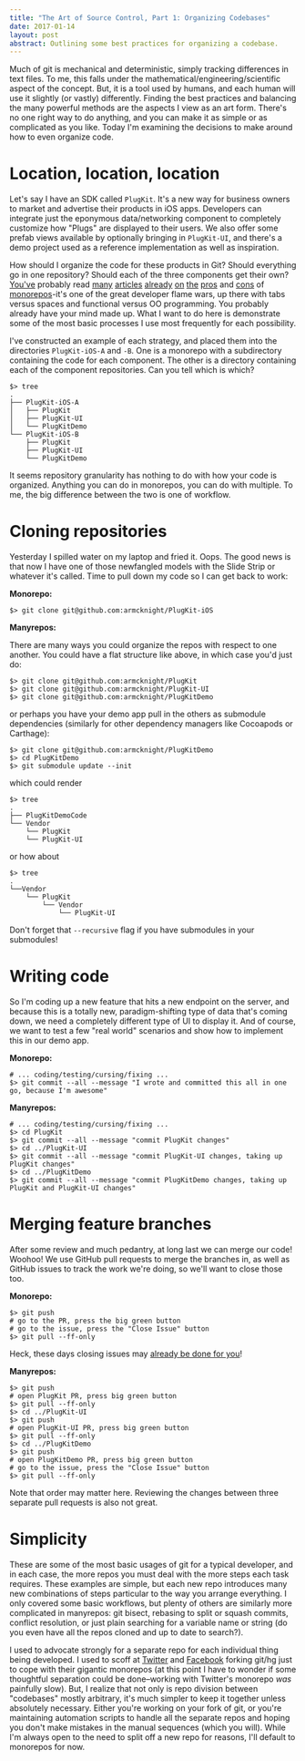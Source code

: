 ```yaml
---
title: "The Art of Source Control, Part 1: Organizing Codebases"
date: 2017-01-14
layout: post
abstract: Outlining some best practices for organizing a codebase.
---
```


Much of git is mechanical and deterministic, simply tracking differences in text files. To me, this falls under the mathematical/engineering/scientific aspect of the concept. But, it is a tool used by humans, and each human will use it slightly (or vastly) differently. Finding the best practices and balancing the many powerful methods are the aspects I view as an art form. There's no one right way to do anything, and you can make it as simple or as complicated as you like. Today I'm examining the decisions to make around how to even organize code.

# Location, location, location
Let's say I have an SDK called `PlugKit`. It's a new way for business owners to market and advertise their products in iOS apps. Developers can integrate just the eponymous data/networking component to completely customize how "Plugs" are displayed to their users. We also offer some prefab views available by optionally bringing in `PlugKit-UI`, and there's a demo project used as a reference implementation as well as inspiration.

How should I organize the code for these products in Git? Should everything go in one repository? Should each of the three components get their own? [You've](http://gregoryszorc.com/blog/2014/09/09/on-monolithic-repositories/) probably read [many](http://cacm.acm.org/magazines/2016/7/204032-why-google-stores-billions-of-lines-of-code-in-a-single-repository/fulltext) [articles](https://www.bitkeeper.org/BK_Nested_White_Paper.pdf) [already](https://developer.atlassian.com/blog/2015/10/monorepos-in-git/) [on](http://lists.llvm.org/pipermail/llvm-dev/2016-July/102602.html) [the](https://medium.com/@pejvan/monorepos-85e608d43b57#.tupnuwxqu) [pros](http://blog.shippable.com/our-journey-to-microservices-and-a-mono-repository) and [cons](https://www.thoughtworks.com/insights/blog/architecting-continuous-delivery) of [monorepos](http://danluu.com/monorepo/)-it's one of the great developer flame wars, up there with tabs versus spaces and functional versus OO programming. You probably already have your mind made up. What I want to do here is demonstrate some of the most basic processes I use most frequently for each possibility.

I've constructed an example of each strategy, and placed them into the directories `PlugKit-iOS-A` and `-B`. One is a monorepo with a subdirectory containing the code for each component. The other is a directory containing each of the component repositories. Can you tell which is which?

	$> tree
	.
	├── PlugKit-iOS-A
	│   ├── PlugKit
	│   ├── PlugKit-UI
	│   └── PlugKitDemo
	└── PlugKit-iOS-B
	    ├── PlugKit
	    ├── PlugKit-UI
	    └── PlugKitDemo

It seems repository granularity has nothing to do with how your code is organized. Anything you can do in monorepos, you can do with multiple. To me, the big difference between the two is one of workflow.

# Cloning repositories
Yesterday I spilled water on my laptop and fried it. Oops. The good news is that now I have one of those newfangled models with the Slide Strip or whatever it's called. Time to pull down my code so I can get back to work:

**Monorepo:**

	$> git clone git@github.com:armcknight/PlugKit-iOS

**Manyrepos:**

There are many ways you could organize the repos with respect to one another. You could have a flat structure like above, in which case you'd just do:

	$> git clone git@github.com:armcknight/PlugKit
	$> git clone git@github.com:armcknight/PlugKit-UI
	$> git clone git@github.com:armcknight/PlugKitDemo

or perhaps you have your demo app pull in the others as submodule dependencies (similarly for other dependency managers like Cocoapods or Carthage):

	$> git clone git@github.com:armcknight/PlugKitDemo
	$> cd PlugKitDemo
	$> git submodule update --init

which could render

	$> tree
	.
	├── PlugKitDemoCode
	└── Vendor
	    └── PlugKit
	    └── PlugKit-UI

or how about

	$> tree
	.
	└──Vendor
	    └── PlugKit
		    └── Vendor
			    └── PlugKit-UI
			    
Don't forget that `--recursive` flag if you have submodules in your submodules!

# Writing code
So I'm coding up a new feature that hits a new endpoint on the server, and because this is a totally new, paradigm-shifting type of data that's coming down, we need a completely different type of UI to display it. And of course, we want to test a few "real world" scenarios and show how to implement this in our demo app.

**Monorepo:**

	# ... coding/testing/cursing/fixing ...
	$> git commit --all --message "I wrote and committed this all in one go, because I'm awesome"

**Manyrepos:**
	
	# ... coding/testing/cursing/fixing ...
	$> cd PlugKit
	$> git commit --all --message "commit PlugKit changes"
	$> cd ../PlugKit-UI 
	$> git commit --all --message "commit PlugKit-UI changes, taking up PlugKit changes"
	$> cd ../PlugKitDemo
	$> git commit --all --message "commit PlugKitDemo changes, taking up PlugKit and PlugKit-UI changes"
		
# Merging feature branches
After some review and much pedantry, at long last we can merge our code! Woohoo! We use GitHub pull requests to merge the branches in, as well as GitHub issues to track the work we're doing, so we'll want to close those too.

**Monorepo:**

	$> git push
	# go to the PR, press the big green button
	# go to the issue, press the "Close Issue" button 
	$> git pull --ff-only

Heck, these days closing issues may [already be done for you](https://github.com/blog/1506-closing-issues-via-pull-requests)!

**Manyrepos:**

	$> git push
	# open PlugKit PR, press big green button
	$> git pull --ff-only
	$> cd ../PlugKit-UI
	$> git push
	# open PlugKit-UI PR, press big green button
	$> git pull --ff-only
	$> cd ../PlugKitDemo
	$> git push
	# open PlugKitDemo PR, press big green button
	# go to the issue, press the "Close Issue" button
	$> git pull --ff-only

Note that order may matter here. Reviewing the changes between three separate pull requests is also not great.
	
# Simplicity

These are some of the most basic usages of git for a typical developer, and in each case, the more repos you must deal with the more steps each task requires. These examples are simple, but each new repo introduces many new combinations of steps particular to the way you arrange everything. I only covered some basic workflows, but plenty of others are similarly more complicated in manyrepos: git bisect, rebasing to split or squash commits, conflict resolution, or just plain searching for a variable name or string (do you even have all the repos cloned and up to date to search?).

I used to advocate strongly for a separate repo for each individual thing being developed. I used to scoff at [Twitter](https://blog.twitter.com/2014/hello-pants-build) and [Facebook](https://code.facebook.com/posts/218678814984400/scaling-mercurial-at-facebook/) forking git/hg just to cope with their gigantic monorepos (at this point I have to wonder if some thoughtful separation could be done–working with Twitter's monorepo _was_ painfully slow). But, I realize that not only is repo division between "codebases" mostly arbitrary, it's much simpler to keep it together unless absolutely necessary. Either you're working on your fork of git, or you're maintaining automation scripts to handle all the separate repos and hoping you don't make mistakes in the manual sequences (which you will). While I'm always open to the need to split off a new repo for reasons, I'll default to monorepos for now.